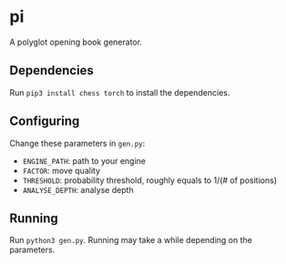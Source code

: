 # pi
A polyglot opening book generator.

## Dependencies
Run `pip3 install chess torch` to install the dependencies.

## Configuring
Change these parameters in `gen.py`:
- `ENGINE_PATH`: path to your engine
- `FACTOR`: move quality
- `THRESHOLD`: probability threshold, roughly equals to 1/(# of positions)
- `ANALYSE_DEPTH`: analyse depth

## Running
Run `python3 gen.py`.
Running may take a while depending on the parameters.
